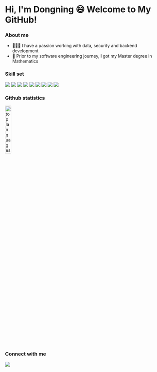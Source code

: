

<!--
**mathdsong/mathdsong** is a ✨ _special_ ✨ repository because its `README.md` (this file) appears on your GitHub profile.
<p align="center">
  <a href="https://github.com/mathdsong">
    <img alt="Strek Stats" height="260" src="https://streak-stats.demolab.com/?user=mathdsong&theme=gotham" />
    <img alt="Top languages" height="260" src="https://github-readme-stats.vercel.app/api/top-langs/?username=mathdsong&layout=pie&theme=gotham" />
    <img height="360" width="300" alt="last month" src="https://github-readme-activity-graph.vercel.app/graph?username=mathdsong&custom_title=my%20contributions%20in%20the%20last%20month&theme=gotham" />
  </a>
</p>
[![Top Langs](https://github-readme-stats.vercel.app/api/top-langs/?username=mathdsong&layout=pie)](https://github.com/mathdsong/github-readme-stats)
[![GitHub Streak](https://streak-stats.demolab.com/?user=mathdsong&theme=dark)](https://git.io/streak-stats)

Here are some ideas to get you started:
- 🍎 I'm currently learning Java: [Java Practice](https://github.com/mathdsong/Java_Programming_Exercise)
- 🏗️ I’m building, deploying and scaling a backend system for ratings and reviews to support the frontend for an e-commerce website: [System Design Project](https://github.com/daz-sdc/sdc-reviews)
- 💻 In addition to working on the project and learning Java, I'm also practicing Data Structures and Algorithms using Java: [DSA Practice](https://github.com/mathdsong/DSA_Practice_Dongning)
- 👥 I also have experience working in groups. Here are group projects we have worked together on at Hack Reactor: [Baby Coin](https://github.com/babycoin-inc/babycoin) and [Comnhi](https://github.com/rpp2204-fec-lycheejelly/comnhi)


### Github statistics
<p align="left">
    <img width="50%" alt="last year" src="http://github-profile-summary-cards.vercel.app/api/cards/profile-details?username=mathdsong" />
    <img width="20%" alt="top languages" src="https://github-readme-stats.vercel.app/api/top-langs/?username=mathdsong&layout=pie" />
</p>

### Github statistics
[![Top Langs](https://github-readme-stats.vercel.app/api/top-langs/?username=mathdsong&layout=pie)](https://github.com/mathdsong/github-readme-stats)

-->

# Hi, I'm Dongning :smile: Welcome to My GitHub! 

### About me
- 👩🏻‍💻 I have a passion working with data, security and backend development
- 🧮 Prior to my software engineering journey, I got my Master degree in Mathematics
  
### Skill set
<p align="left">
  <img src="https://img.shields.io/badge/Java-007396?style=for-the-badge&logo=Java&logoColor=white">
  <img src="https://img.shields.io/badge/python-3670A0?style=for-the-badge&logo=python&logoColor=ffdd54">
  <img src="https://img.shields.io/badge/C++-00599C?style=for-the-badge&logo=C%2B%2B&logoColor=white">
  <img src="https://img.shields.io/badge/PostgreSQL-316192?style=for-the-badge&logo=postgresql&logoColor=white" >
  <img src="https://img.shields.io/badge/MySQL-005C84?style=for-the-badge&logo=mysql&logoColor=white" >
  <img src="https://img.shields.io/badge/JavaScript-F7DF1E?style=for-the-badge&logo=javascript&logoColor=black" >
  <img src="https://img.shields.io/badge/Node.js-43853D?style=for-the-badge&logo=node.js&logoColor=white" >
<!--   <img src="https://img.shields.io/badge/Express-000000?style=for-the-badge&logo=express&logoColor=white" > -->
<!--   <img src="https://img.shields.io/badge/Spring%20Boot-6DB33F?logo=springboot&logoColor=fff&style=for-the-badge" > -->
<!--   <img src="https://img.shields.io/badge/Amazon_Web_Services-232F3E?style=for-the-badge&logo=amazon-aws&logoColor=white" > -->
<!--   <img src="https://img.shields.io/badge/redis-%23DD0031.svg?&style=for-the-badge&logo=redis&logoColor=white" > -->
  <img src="https://img.shields.io/badge/GIT-E44C30?style=for-the-badge&logo=git&logoColor=white" >
  <img src="https://img.shields.io/badge/Linux-FCC624?style=for-the-badge&logo=linux&logoColor=black" >
<!--   <img src="https://img.shields.io/badge/MongoDB-4EA94B?style=for-the-badge&logo=mongodb&logoColor=white" > -->
<!--   <img src="https://img.shields.io/badge/React-20232A?style=for-the-badge&logo=react&logoColor=61DAFB" >
  <img src="https://img.shields.io/badge/HTML5-E34F26?style=for-the-badge&logo=html5&logoColor=white" >
  <img src="https://img.shields.io/badge/CSS3-1572B6?style=for-the-badge&logo=css3&logoColor=white" > -->
</p>

### Github statistics
<p align="left">
<!--     <img width="50%" alt="last year" src="http://github-profile-summary-cards.vercel.app/api/cards/profile-details?username=mathdsong" /> -->
    <img width="20%" alt="top languages" src="https://github-readme-stats.vercel.app/api/top-langs/?username=mathdsong&layout=pie" />
</p>

### Connect with me
<p align="left">
  <a href="https://www.linkedin.com/in/dongningsong/"><img src="https://img.shields.io/badge/LinkedIn-0077B5?style=for-the-badge&logo=linkedin&logoColor=white"/></a>
</p>


